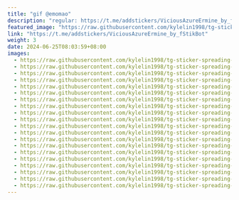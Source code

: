 ```yaml
---
title: "gif @emomao"
description: "regular: https://t.me/addstickers/ViciousAzureErmine_by_fStikBot"
featured_image: "https://raw.githubusercontent.com/kylelin1998/tg-sticker-spreading-worldwide-images/main/img/7fea7959-511b-4b4d-9667-d7166cbdbb35.jpg"
link: "https://t.me/addstickers/ViciousAzureErmine_by_fStikBot"
weight: 3
date: 2024-06-25T08:03:59+08:00
images:
  - https://raw.githubusercontent.com/kylelin1998/tg-sticker-spreading-worldwide-images/main/img/7fea7959-511b-4b4d-9667-d7166cbdbb35.jpg
  - https://raw.githubusercontent.com/kylelin1998/tg-sticker-spreading-worldwide-images/main/img/a02bf13d-7410-4e2f-a597-8938c6ea1dd2.jpg
  - https://raw.githubusercontent.com/kylelin1998/tg-sticker-spreading-worldwide-images/main/img/d910377d-a464-4251-9381-b58b26862aaa.jpg
  - https://raw.githubusercontent.com/kylelin1998/tg-sticker-spreading-worldwide-images/main/img/aadde129-5962-44ca-8656-fd34e0c88c77.jpg
  - https://raw.githubusercontent.com/kylelin1998/tg-sticker-spreading-worldwide-images/main/img/7e30c5b6-955b-4a4e-91fa-789ae654245f.jpg
  - https://raw.githubusercontent.com/kylelin1998/tg-sticker-spreading-worldwide-images/main/img/d3492c6d-f97d-4a76-8116-b88a6311a4e4.jpg
  - https://raw.githubusercontent.com/kylelin1998/tg-sticker-spreading-worldwide-images/main/img/0bd1e829-3ec8-4f4c-99f7-d390ffc94164.jpg
  - https://raw.githubusercontent.com/kylelin1998/tg-sticker-spreading-worldwide-images/main/img/e4b00d4e-f232-42af-a536-14fffd911e1f.jpg
  - https://raw.githubusercontent.com/kylelin1998/tg-sticker-spreading-worldwide-images/main/img/6f0a7dd0-f5b2-4b64-9e82-9f693a764dd2.jpg
  - https://raw.githubusercontent.com/kylelin1998/tg-sticker-spreading-worldwide-images/main/img/36a4ff84-1464-4526-b3e4-27f0de2201bd.jpg
  - https://raw.githubusercontent.com/kylelin1998/tg-sticker-spreading-worldwide-images/main/img/24da8477-5cca-475c-8479-ad28ad063b8a.jpg
  - https://raw.githubusercontent.com/kylelin1998/tg-sticker-spreading-worldwide-images/main/img/0323b28b-456e-48de-b5b7-54e70146f90f.jpg
  - https://raw.githubusercontent.com/kylelin1998/tg-sticker-spreading-worldwide-images/main/img/4c8a9501-2c88-4132-aad6-8ceda2e77829.jpg
  - https://raw.githubusercontent.com/kylelin1998/tg-sticker-spreading-worldwide-images/main/img/d49a72ef-985c-4110-b0f0-14cda830b710.jpg
  - https://raw.githubusercontent.com/kylelin1998/tg-sticker-spreading-worldwide-images/main/img/59b0ba2c-6d92-4ac3-8911-b80b2a9f4a8e.jpg
  - https://raw.githubusercontent.com/kylelin1998/tg-sticker-spreading-worldwide-images/main/img/d6b31e1c-09cb-44a9-bf42-c79addff675b.jpg
  - https://raw.githubusercontent.com/kylelin1998/tg-sticker-spreading-worldwide-images/main/img/8a4a9e76-dc2b-41ca-bb79-aa19647fa704.jpg
  - https://raw.githubusercontent.com/kylelin1998/tg-sticker-spreading-worldwide-images/main/img/a6464ecc-5e08-41f7-9441-ad5e28afcebe.jpg
  - https://raw.githubusercontent.com/kylelin1998/tg-sticker-spreading-worldwide-images/main/img/1c42c0bc-b131-4be8-812e-a6d1f6d3ed14.jpg
  - https://raw.githubusercontent.com/kylelin1998/tg-sticker-spreading-worldwide-images/main/img/8dda16c2-fdfb-4aa8-95cb-451119c0016a.jpg
---
```


